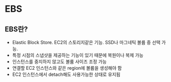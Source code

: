 # EBS

## EBS란?
* Elastic Block Store. EC2의 스토리지같은 기능. SSD나 마그네틱 볼륨 중 선택 가능.
* 특정 시점의 스냅샷을 제공하는 기능이 있기 때문에 복원이나 복제 가능
* 인스턴스를 중지하지 않고도 볼륨 사이즈 조정 가능
* 연결할 EC2 인스턴스와 같은 region에 볼륨을 생성해야 함
* EC2 인스턴스에서 detach해도 사용가능한 상태로 유지됨